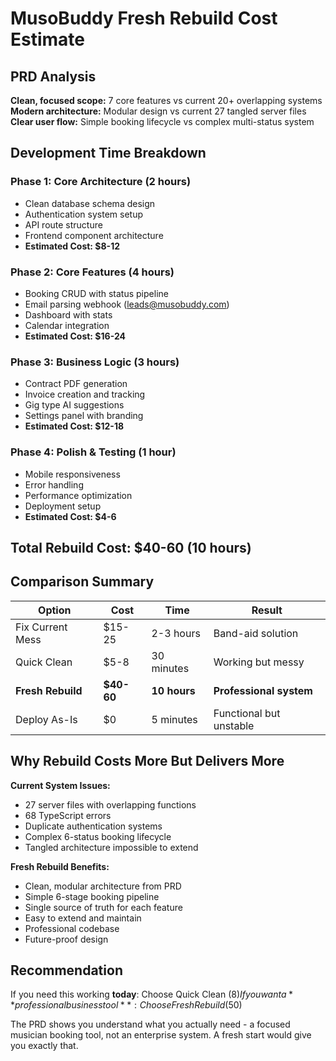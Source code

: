 # MusoBuddy Fresh Rebuild Cost Estimate

## PRD Analysis
**Clean, focused scope:** 7 core features vs current 20+ overlapping systems
**Modern architecture:** Modular design vs current 27 tangled server files
**Clear user flow:** Simple booking lifecycle vs complex multi-status system

## Development Time Breakdown

### Phase 1: Core Architecture (2 hours)
- Clean database schema design
- Authentication system setup
- API route structure
- Frontend component architecture
- **Estimated Cost: $8-12**

### Phase 2: Core Features (4 hours)
- Booking CRUD with status pipeline
- Email parsing webhook (leads@musobuddy.com)
- Dashboard with stats
- Calendar integration
- **Estimated Cost: $16-24**

### Phase 3: Business Logic (3 hours)
- Contract PDF generation
- Invoice creation and tracking
- Gig type AI suggestions
- Settings panel with branding
- **Estimated Cost: $12-18**

### Phase 4: Polish & Testing (1 hour)
- Mobile responsiveness
- Error handling
- Performance optimization
- Deployment setup
- **Estimated Cost: $4-6**

## Total Rebuild Cost: $40-60 (10 hours)

## Comparison Summary

| Option | Cost | Time | Result |
|--------|------|------|--------|
| Fix Current Mess | $15-25 | 2-3 hours | Band-aid solution |
| Quick Clean | $5-8 | 30 minutes | Working but messy |
| **Fresh Rebuild** | **$40-60** | **10 hours** | **Professional system** |
| Deploy As-Is | $0 | 5 minutes | Functional but unstable |

## Why Rebuild Costs More But Delivers More

**Current System Issues:**
- 27 server files with overlapping functions
- 68 TypeScript errors
- Duplicate authentication systems
- Complex 6-status booking lifecycle
- Tangled architecture impossible to extend

**Fresh Rebuild Benefits:**
- Clean, modular architecture from PRD
- Simple 6-stage booking pipeline
- Single source of truth for each feature
- Easy to extend and maintain
- Professional codebase
- Future-proof design

## Recommendation

If you need this working **today**: Choose Quick Clean ($8)
If you want a **professional business tool**: Choose Fresh Rebuild ($50)

The PRD shows you understand what you actually need - a focused musician booking tool, not an enterprise system. A fresh start would give you exactly that.
